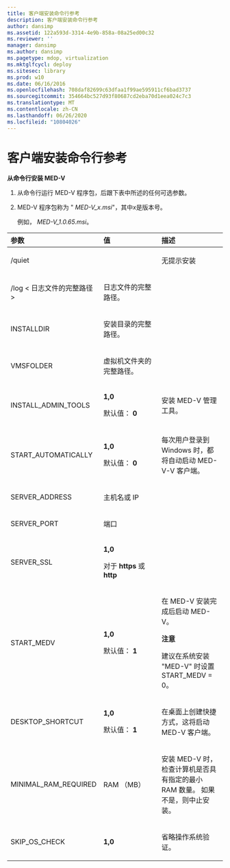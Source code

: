 ```yaml
---
title: 客户端安装命令行参考
description: 客户端安装命令行参考
author: dansimp
ms.assetid: 122a593d-3314-4e9b-858a-08a25ed00c32
ms.reviewer: ''
manager: dansimp
ms.author: dansimp
ms.pagetype: mdop, virtualization
ms.mktglfcycl: deploy
ms.sitesec: library
ms.prod: w10
ms.date: 06/16/2016
ms.openlocfilehash: 708daf82699c63dfaa1f99ae595911cf6bad3737
ms.sourcegitcommit: 354664bc527d93f80687cd2eba70d1eea024c7c3
ms.translationtype: MT
ms.contentlocale: zh-CN
ms.lasthandoff: 06/26/2020
ms.locfileid: "10804026"
---
```

# 客户端安装命令行参考


**从命令行安装 MED-V**

1.  从命令行运行 MED-V 程序包，后跟下表中所述的任何可选参数。

2.  MED-V 程序包称为 " *MED-V\_x.msi*"，其中*x*是版本号。

    例如， *MED-V\_1.0.65.msi*。

<table>
<colgroup>
<col width="33%" />
<col width="33%" />
<col width="33%" />
</colgroup>
<thead>
<tr class="header">
<th align="left">参数</th>
<th align="left">值</th>
<th align="left">描述</th>
</tr>
</thead>
<tbody>
<tr class="odd">
<td align="left"><p>/quiet</p></td>
<td align="left"><p></p></td>
<td align="left"><p>无提示安装</p></td>
</tr>
<tr class="even">
<td align="left"><p>/log &lt; 日志文件的完整路径&gt;</p></td>
<td align="left"><p>日志文件的完整路径。</p></td>
<td align="left"><p></p></td>
</tr>
<tr class="odd">
<td align="left"><p>INSTALLDIR</p></td>
<td align="left"><p>安装目录的完整路径。</p></td>
<td align="left"><p></p></td>
</tr>
<tr class="even">
<td align="left"><p>VMSFOLDER</p></td>
<td align="left"><p>虚拟机文件夹的完整路径。</p></td>
<td align="left"><p></p></td>
</tr>
<tr class="odd">
<td align="left"><p>INSTALL_ADMIN_TOOLS</p></td>
<td align="left"><p><strong>1,0</strong></p>
<p>默认值： <strong> 0</strong></p></td>
<td align="left"><p>安装 MED-V 管理工具。</p></td>
</tr>
<tr class="even">
<td align="left"><p>START_AUTOMATICALLY</p></td>
<td align="left"><p><strong>1,0</strong></p>
<p>默认值： <strong> 0</strong></p></td>
<td align="left"><p>每次用户登录到 Windows 时，都将自动启动 MED-V-V 客户端。</p></td>
</tr>
<tr class="odd">
<td align="left"><p>SERVER_ADDRESS</p></td>
<td align="left"><p>主机名或 IP</p></td>
<td align="left"><p></p></td>
</tr>
<tr class="even">
<td align="left"><p>SERVER_PORT</p></td>
<td align="left"><p>端口</p></td>
<td align="left"><p></p></td>
</tr>
<tr class="odd">
<td align="left"><p>SERVER_SSL</p></td>
<td align="left"><p><strong>1,0</strong></p>
<p>对于 <strong> https </strong> 或 <strong> http</strong></p></td>
<td align="left"><p></p></td>
</tr>
<tr class="even">
<td align="left"><p>START_MEDV</p></td>
<td align="left"><p><strong>1,0</strong></p>
<p>默认值： <strong> 1</strong></p></td>
<td align="left"><p>在 MED-V 安装完成后启动 MED-V。</p>
<div class="alert">
<strong>注意</strong><br/><p>建议在系统安装 "MED-V" 时设置 START_MEDV = 0。</p>
</div>
<div>

</div></td>
</tr>
<tr class="odd">
<td align="left"><p>DESKTOP_SHORTCUT</p></td>
<td align="left"><p><strong>1,0</strong></p>
<p>默认值： <strong> 1</strong></p></td>
<td align="left"><p>在桌面上创建快捷方式，这将启动 MED-V 客户端。</p></td>
</tr>
<tr class="even">
<td align="left"><p>MINIMAL_RAM_REQUIRED</p></td>
<td align="left"><p>RAM （MB）</p></td>
<td align="left"><p>安装 MED-V 时，检查计算机是否具有指定的最小 RAM 数量。 如果不是，则中止安装。</p></td>
</tr>
<tr class="odd">
<td align="left"><p>SKIP_OS_CHECK</p></td>
<td align="left"><p><strong>1,0</strong></p></td>
<td align="left"><p>省略操作系统验证。</p></td>
</tr>
</tbody>
</table>











